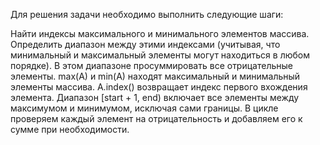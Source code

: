 Для решения задачи необходимо выполнить следующие шаги:

Найти индексы максимального и минимального элементов массива.
Определить диапазон между этими индексами (учитывая, что минимальный и максимальный элементы могут находиться в любом порядке).
В этом диапазоне просуммировать все отрицательные элементы.
max(A) и min(A) находят максимальный и минимальный элементы массива.
A.index() возвращает индекс первого вхождения элемента.
Диапазон [start + 1, end) включает все элементы между максимумом и минимумом, исключая сами границы.
В цикле проверяем каждый элемент на отрицательность и добавляем его к сумме при необходимости.
